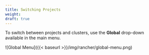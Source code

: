 ```yaml
---
title: Switching Projects
weight: 
draft: true
---
```


To switch between projects and clusters, use the **Global** drop-down available in the main menu.

![Global Menu]({{< baseurl >}}/img/rancher/global-menu.png)
